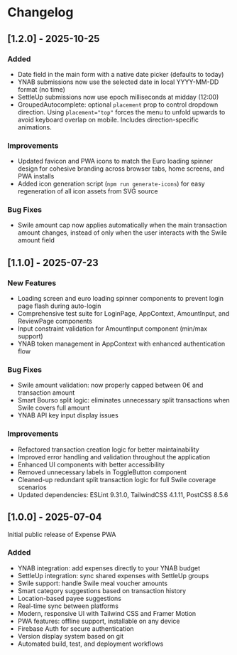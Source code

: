 <!-- markdownlint-disable MD024 -->

# Changelog

## [1.2.0] - 2025-10-25

### Added

- Date field in the main form with a native date picker (defaults to today)
- YNAB submissions now use the selected date in local YYYY-MM-DD format (no time)
- SettleUp submissions now use epoch milliseconds at midday (12:00)
- GroupedAutocomplete: optional `placement` prop to control dropdown direction. Using `placement="top"` forces the menu to unfold upwards to avoid keyboard overlap on mobile. Includes direction-specific animations.

### Improvements

- Updated favicon and PWA icons to match the Euro loading spinner design for cohesive branding across browser tabs, home screens, and PWA installs
- Added icon generation script (`npm run generate-icons`) for easy regeneration of all icon assets from SVG source

### Bug Fixes

- Swile amount cap now applies automatically when the main transaction amount changes, instead of only when the user interacts with the Swile amount field

## [1.1.0] - 2025-07-23

### New Features

- Loading screen and euro loading spinner components to prevent login page flash during auto-login
- Comprehensive test suite for LoginPage, AppContext, AmountInput, and ReviewPage components
- Input constraint validation for AmountInput component (min/max support)
- YNAB token management in AppContext with enhanced authentication flow

### Bug Fixes

- Swile amount validation: now properly capped between 0€ and transaction amount
- Smart Bourso split logic: eliminates unnecessary split transactions when Swile covers full amount
- YNAB API key input display issues

### Improvements

- Refactored transaction creation logic for better maintainability
- Improved error handling and validation throughout the application
- Enhanced UI components with better accessibility
- Removed unnecessary labels in ToggleButton component
- Cleaned-up redundant split transaction logic for full Swile coverage scenarios
- Updated dependencies: ESLint 9.31.0, TailwindCSS 4.1.11, PostCSS 8.5.6

## [1.0.0] - 2025-07-04

Initial public release of Expense PWA

### Added

- YNAB integration: add expenses directly to your YNAB budget
- SettleUp integration: sync shared expenses with SettleUp groups
- Swile support: handle Swile meal voucher amounts
- Smart category suggestions based on transaction history
- Location-based payee suggestions
- Real-time sync between platforms
- Modern, responsive UI with Tailwind CSS and Framer Motion
- PWA features: offline support, installable on any device
- Firebase Auth for secure authentication
- Version display system based on git
- Automated build, test, and deployment workflows
